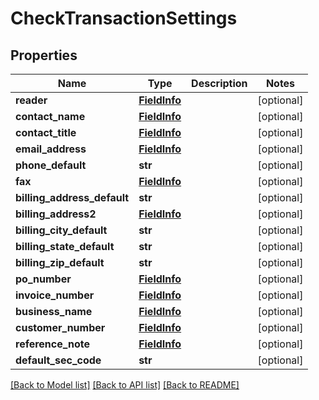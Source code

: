 # CheckTransactionSettings

## Properties
Name | Type | Description | Notes
------------ | ------------- | ------------- | -------------
**reader** | [**FieldInfo**](FieldInfo.md) |  | [optional] 
**contact_name** | [**FieldInfo**](FieldInfo.md) |  | [optional] 
**contact_title** | [**FieldInfo**](FieldInfo.md) |  | [optional] 
**email_address** | [**FieldInfo**](FieldInfo.md) |  | [optional] 
**phone_default** | **str** |  | [optional] 
**fax** | [**FieldInfo**](FieldInfo.md) |  | [optional] 
**billing_address_default** | **str** |  | [optional] 
**billing_address2** | [**FieldInfo**](FieldInfo.md) |  | [optional] 
**billing_city_default** | **str** |  | [optional] 
**billing_state_default** | **str** |  | [optional] 
**billing_zip_default** | **str** |  | [optional] 
**po_number** | [**FieldInfo**](FieldInfo.md) |  | [optional] 
**invoice_number** | [**FieldInfo**](FieldInfo.md) |  | [optional] 
**business_name** | [**FieldInfo**](FieldInfo.md) |  | [optional] 
**customer_number** | [**FieldInfo**](FieldInfo.md) |  | [optional] 
**reference_note** | [**FieldInfo**](FieldInfo.md) |  | [optional] 
**default_sec_code** | **str** |  | [optional] 

[[Back to Model list]](../README.md#documentation-for-models) [[Back to API list]](../README.md#documentation-for-api-endpoints) [[Back to README]](../README.md)

